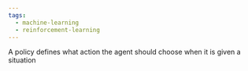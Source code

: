 ```yaml
---
tags:
  - machine-learning
  - reinforcement-learning
---
```


A policy defines what action the agent should choose when it is given a situation
